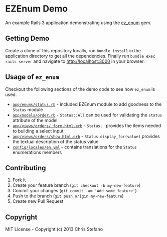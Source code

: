 # EZEnum Demo

An example Rails 3 application demonstrating using the [ez_enum](https://rubygems.org/gems/ez_enum) gem.

## Getting Demo

Create a clone of this repository locally, run `bundle install` in the application directory to get all
the dependencies. Finally run `bundle exec rails server` and navigate to
[http://localhost:3000](http://localhost:3000) in your browser.

## Usage of `ez_enum`

Checkout the following sections of the demo code to see how `ez_enum` is used.

* [`app/enums/status.rb`](./app/enums/status.rb) - included EZEnum module to add goodness to the `Status` module
* [`app/models/order.rb`](./app/models/order.rb) - `Status::All` can be used for validating the `status` attribute of the model
* [`app/views/orders/_form.html.erb`](./app/views/orders/_form.html.erb) - `Status. ` provides the items needed to building a select input
* [`app/views/orders/show.html.erb`](./app/views/orders/show.html.erb) - `Status.display_for(value)` provides the textual description of the status value
* [`config/locales/en.yml`](./config/locales/en.yml) - contains translations for the `Status` enumerations members

## Contributing

1. Fork it
2. Create your feature branch (`git checkout -b my-new-feature`)
3. Commit your changes (`git commit -am 'Add some feature'`)
4. Push to the branch (`git push origin my-new-feature`)
5. Create new Pull Request

## Copyright
MIT License - Copyright (c) 2013 Chris Stefano
